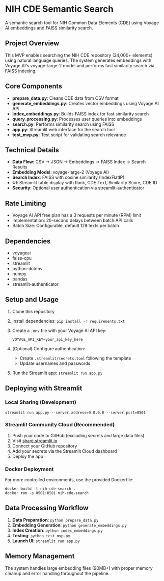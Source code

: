 # NIH CDE Semantic Search

A semantic search tool for NIH Common Data Elements (CDE) using Voyage AI embeddings and FAISS similarity search.

## Project Overview

This MVP enables searching the NIH CDE repository (24,000+ elements) using natural language queries. The system generates embeddings with Voyage AI's voyage-large-2 model and performs fast similarity search via FAISS indexing.

## Core Components

- **prepare_data.py**: Cleans CDE data from CSV format
- **generate_embeddings.py**: Creates vector embeddings using Voyage AI API
- **index_embeddings.py**: Builds FAISS index for fast similarity search
- **query_processing.py**: Processes user queries into embeddings
- **search.py**: Performs similarity search using FAISS
- **app.py**: Streamlit web interface for the search tool
- **test_mvp.py**: Test script for validating search relevance

## Technical Details

- **Data Flow**: CSV → JSON → Embeddings → FAISS Index → Search Results
- **Embedding Model**: voyage-large-2 (Voyage AI)
- **Search Index**: FAISS with cosine similarity (IndexFlatIP)
- **UI**: Streamlit table display with Rank, CDE Text, Similarity Score, CDE ID
- **Security**: Optional user authentication via streamlit-authenticator

## Rate Limiting

- Voyage AI API free plan has a 3 requests per minute (RPM) limit
- Implementation: 20-second delays between batch API calls
- Batch Size: Configurable, default 128 texts per batch

## Dependencies

- voyageai
- faiss-cpu
- streamlit 
- python-dotenv
- numpy
- pandas
- streamlit-authenticator

## Setup and Usage

1. Clone this repository
2. Install dependencies: `pip install -r requirements.txt`
3. Create a `.env` file with your Voyage AI API key:
   ```
   VOYAGE_API_KEY=your_api_key_here
   ```
4. (Optional) Configure authentication:
   - Create `.streamlit/secrets.toml` following the template
   - Update usernames and passwords

5. Run the Streamlit app: `streamlit run app.py`

## Deploying with Streamlit

### Local Sharing (Development)
```
streamlit run app.py --server.address=0.0.0.0 --server.port=8501
```

### Streamlit Community Cloud (Recommended)
1. Push your code to GitHub (excluding secrets and large data files)
2. Visit [share.streamlit.io](https://share.streamlit.io/)
3. Connect your GitHub repository
4. Add your secrets via the Streamlit Cloud dashboard
5. Deploy the app

### Docker Deployment
For more controlled environments, use the provided Dockerfile:
```
docker build -t nih-cde-search .
docker run -p 8501:8501 nih-cde-search
```

## Data Processing Workflow

1. **Data Preparation**: `python prepare_data.py`
2. **Embedding Generation**: `python generate_embeddings.py`
3. **Index Creation**: `python index_embeddings.py`
4. **Testing**: `python test_mvp.py`
5. **Launch UI**: `streamlit run app.py`

## Memory Management

The system handles large embedding files (90MB+) with proper memory cleanup and error handling throughout the pipeline. 

